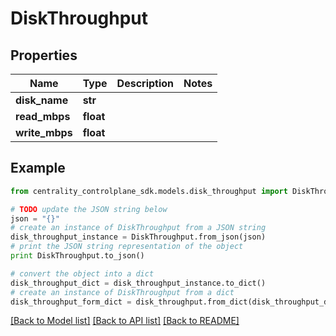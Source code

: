 # DiskThroughput


## Properties
Name | Type | Description | Notes
------------ | ------------- | ------------- | -------------
**disk_name** | **str** |  | 
**read_mbps** | **float** |  | 
**write_mbps** | **float** |  | 

## Example

```python
from centrality_controlplane_sdk.models.disk_throughput import DiskThroughput

# TODO update the JSON string below
json = "{}"
# create an instance of DiskThroughput from a JSON string
disk_throughput_instance = DiskThroughput.from_json(json)
# print the JSON string representation of the object
print DiskThroughput.to_json()

# convert the object into a dict
disk_throughput_dict = disk_throughput_instance.to_dict()
# create an instance of DiskThroughput from a dict
disk_throughput_form_dict = disk_throughput.from_dict(disk_throughput_dict)
```
[[Back to Model list]](../README.md#documentation-for-models) [[Back to API list]](../README.md#documentation-for-api-endpoints) [[Back to README]](../README.md)


